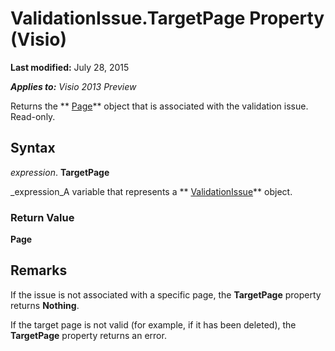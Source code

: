 
# ValidationIssue.TargetPage Property (Visio)

 **Last modified:** July 28, 2015

 _**Applies to:** Visio 2013 Preview_

Returns the  ** [Page](7a7f37ab-b448-eb70-b4f1-c185dfbd511e.md)** object that is associated with the validation issue. Read-only.


## Syntax

 _expression_. **TargetPage**

 _expression_A variable that represents a  ** [ValidationIssue](b1e93738-48da-cf68-24ad-dd03f79ad152.md)** object.


### Return Value

 **Page**


## Remarks

If the issue is not associated with a specific page, the  **TargetPage** property returns **Nothing**.

If the target page is not valid (for example, if it has been deleted), the  **TargetPage** property returns an error.


